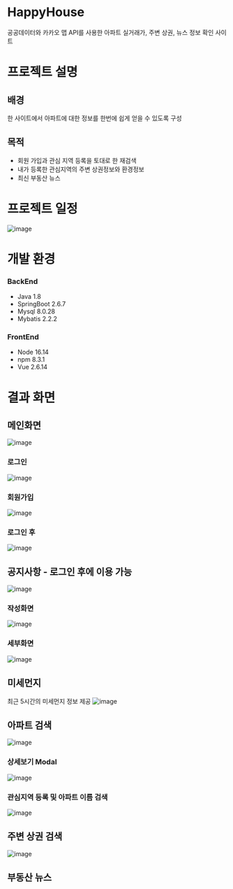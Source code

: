 # HappyHouse
공공데이터와 카카오 맵 API를 사용한 아파트 실거래가, 주변 상권, 뉴스 정보 확인 사이트
# 프로젝트 설명
## 배경
한 사이트에서 아파트에 대한 정보를 한번에 쉽게 얻을 수 있도록 구성
## 목적
- 회원 가입과 관심 지역 등록을 토대로 한 재검색
- 내가 등록한 관심지역의 주변 상권정보와 환경정보
- 최신 부동산 뉴스
# 프로젝트 일정
![image](https://user-images.githubusercontent.com/61226384/175558761-af91681b-064e-4013-8676-9124b9d81ecd.png)
# 개발 환경
### BackEnd
- Java 1.8
- SpringBoot 2.6.7
- Mysql 8.0.28
- Mybatis 2.2.2
### FrontEnd
- Node 16.14
- npm 8.3.1
- Vue 2.6.14
# 결과 화면
## 메인화면
![image](https://user-images.githubusercontent.com/61226384/175560113-7e59e700-351d-4a19-a634-c742e982b3cd.png)
### 로그인
![image](https://user-images.githubusercontent.com/61226384/175560339-14fbc432-cab5-475a-8f6a-1c26e74fbba8.png)
### 회원가입
![image](https://user-images.githubusercontent.com/61226384/175560438-1d6dabbc-b1c7-4755-8644-6384089607d0.png)
### 로그인 후
![image](https://user-images.githubusercontent.com/61226384/175562903-12329ba3-4af5-44c6-87eb-ab526d55e0ff.png)
## 공지사항 - 로그인 후에 이용 가능
![image](https://user-images.githubusercontent.com/61226384/175563070-38e6b099-e968-460c-89a6-63bd7eb56e4e.png)
### 작성화면
![image](https://user-images.githubusercontent.com/61226384/175563216-8369e72d-1921-4bdb-924e-49280dcb86aa.png)
### 세부화면
![image](https://user-images.githubusercontent.com/61226384/175563330-ad62ac34-10eb-4c1a-9efd-936dd7d5379d.png)
## 미세먼지
최근 5시간의 미세먼지 정보 제공
![image](https://user-images.githubusercontent.com/61226384/175563476-9cbddd34-608e-49a4-8c63-56113ce3cf1e.png)
## 아파트 검색
![image](https://user-images.githubusercontent.com/61226384/175563938-99ae3182-8cfa-4877-883a-8ab039dfbd0e.png)
### 상세보기 Modal
![image](https://user-images.githubusercontent.com/61226384/175564078-26970c2e-ca2d-43a7-8479-eee1c9a41abc.png)
### 관심지역 등록 및 아파트 이름 검색
![image](https://user-images.githubusercontent.com/61226384/175564455-571e1146-f8a2-4d67-9c8c-41961f3be50c.png)
## 주변 상권 검색
![image](https://user-images.githubusercontent.com/61226384/175565590-f0360085-ff62-4f4e-aff8-7e4112a35596.png)
## 부동산 뉴스

